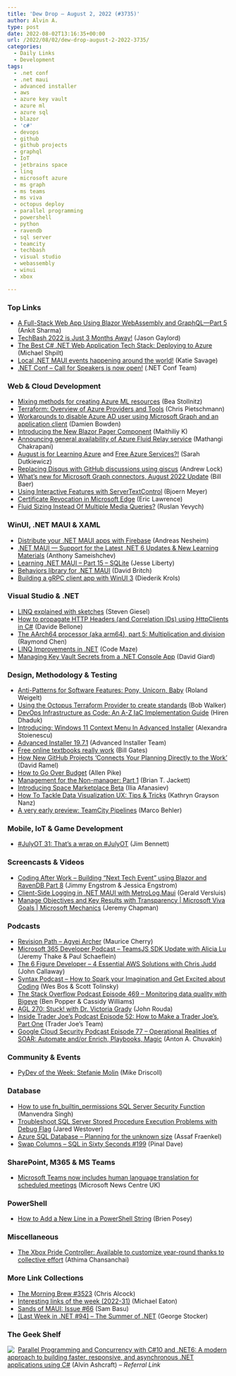 ```yaml
---
title: 'Dew Drop – August 2, 2022 (#3735)'
author: Alvin A.
type: post
date: 2022-08-02T13:16:35+00:00
url: /2022/08/02/dew-drop-august-2-2022-3735/
categories:
  - Daily Links
  - Development
tags:
  - .net conf
  - .net maui
  - advanced installer
  - aws
  - azure key vault
  - azure ml
  - azure sql
  - blazor
  - 'c#'
  - devops
  - github
  - github projects
  - graphql
  - IoT
  - jetbrains space
  - linq
  - microsoft azure
  - ms graph
  - ms teams
  - ms viva
  - octopus deploy
  - parallel programming
  - powershell
  - python
  - ravendb
  - sql server
  - teamcity
  - techbash
  - visual studio
  - webassembly
  - winui
  - xbox

---
```

### <a name="top"></a>Top Links

  * <a href="https://www.syncfusion.com/blogs/post/a-full-stack-web-app-using-blazor-webassembly-and-graphql-part-5.aspx" target="_blank" rel="noopener">A Full-Stack Web App Using Blazor WebAssembly and GraphQL—Part 5</a> (Ankit Sharma)
  * <a href="https://www.jasongaylord.com/blog/2022/08/01/techbash-3-months-away" target="_blank" rel="noopener">TechBash 2022 is Just 3 Months Away!</a> (Jason Gaylord)
  * <a href="https://michaelscodingspot.com/deploying-to-azure/" target="_blank" rel="noopener">The Best C# .NET Web Application Tech Stack: Deploying to Azure</a> (Michael Shpilt)
  * <a href="https://dev.to/dotnet/local-net-maui-events-happening-around-the-world-2h8i" target="_blank" rel="noopener">Local .NET MAUI events happening around the world!</a> (Katie Savage)
  * <a href="https://sessionize.com/dotnetconf" target="_blank" rel="noopener">.NET Conf &#8211; Call for Speakers is now open!</a> (.NET Conf Team)



### <a name="web"></a>Web & Cloud Development

  * <a href="https://bea.stollnitz.com/blog/aml-pipeline-mixed/" target="_blank" rel="noopener">Mixing methods for creating Azure ML resources</a> (Bea Stollnitz)
  * <a href="https://build5nines.com/terraform-overview-of-azure-providers-and-tools/" target="_blank" rel="noopener">Terraform: Overview of Azure Providers and Tools</a> (Chris Pietschmann)
  * <a href="https://damienbod.com/2022/08/02/workarounds-to-disable-azure-ad-user-using-microsoft-graph-and-an-application-scope/" target="_blank" rel="noopener">Workarounds to disable Azure AD user using Microsoft Graph and an application client</a> (Damien Bowden)
  * <a href="https://www.syncfusion.com/blogs/post/introducing-the-new-blazor-pager-component.aspx" target="_blank" rel="noopener">Introducing the New Blazor Pager Component</a> (Maithiliy K)
  * <a href="https://devblogs.microsoft.com/microsoft365dev/announcing-general-availability-of-azure-fluid-relay-service/" target="_blank" rel="noopener">Announcing general availability of Azure Fluid Relay service</a> (Mathangi Chakrapani)
  * <a href="https://www.sadukie.com/2022/08/01/august-is-for-learning-azure/" target="_blank" rel="noopener">August is for Learning Azure</a> and <a href="https://www.sadukie.com/2022/08/02/free-azure-services/" target="_blank" rel="noopener">Free Azure Services?!</a> (Sarah Dutkiewicz)
  * <a href="https://andrewlock.net/replacing-disqus-with-github-discussions-using-giscus/" target="_blank" rel="noopener">Replacing Disqus with GitHub discussions using giscus</a> (Andrew Lock)
  * <a href="https://techcommunity.microsoft.com/t5/microsoft-search-blog/what-s-new-for-microsoft-graph-connectors-august-2022-update/ba-p/3587875" target="_blank" rel="noopener">What&#8217;s new for Microsoft Graph connectors, August 2022 Update</a> (Bill Baer)
  * <a href="https://www.textcontrol.com/blog/2022/08/01/using-interactive-features-with-servertextcontrol/" target="_blank" rel="noopener">Using Interactive Features with ServerTextControl</a> (Bjoern Meyer)
  * <a href="https://textslashplain.com/2022/08/01/certificate-revocation-in-microsoft-edge/" target="_blank" rel="noopener">Certificate Revocation in Microsoft Edge</a> (Eric Lawrence)
  * <a href="https://smashingmagazine.com/2022/08/fluid-sizing-multiple-media-queries/" target="_blank" rel="noopener">Fluid Sizing Instead Of Multiple Media Queries?</a> (Ruslan Yevych)



### <a name="silverlight"></a>WinUI, .NET MAUI & XAML

  * <a href="https://www.andreasnesheim.no/distribute-your-net-maui-apps-with-firebase/" target="_blank" rel="noopener">Distribute your .NET MAUI apps with Firebase</a> (Andreas Nesheim)
  * <a href="https://community.devexpress.com/blogs/mobile/archive/2022/08/02/devexpress-net-maui-support-for-the-latest-net-6-updates-and-new-learning-materials-v22-1.aspx" target="_blank" rel="noopener">.NET MAUI — Support for the Latest .NET 6 Updates & New Learning Materials</a> (Anthony Sameishchev)
  * <a href="https://jesseliberty.com/2022/08/01/learning-net-maui-part-15-sqlite/" target="_blank" rel="noopener">Learning .NET MAUI – Part 15 – SQLite</a> (Jesse Liberty)
  * <a href="http://www.davidbritch.com/2022/07/behaviors-library-for-net-maui.html" target="_blank" rel="noopener">Behaviors library for .NET MAUI</a> (David Britch)
  * <a href="https://xamlbrewer.wordpress.com/2022/08/01/building-a-grpc-client-app-with-winui-3/" target="_blank" rel="noopener">Building a gRPC client app with WinUI 3</a> (Diederik Krols)



### <a name="dotnet"></a>Visual Studio & .NET

  * <a href="https://steven-giesel.com/blogPost/d65c5411-a69b-489f-b73f-18ce0ed8678d" target="_blank" rel="noopener">LINQ explained with sketches</a> (Steven Giesel)
  * <a href="https://www.code4it.dev/blog/propagate-httpheader-and-correlation-id" target="_blank" rel="noopener">How to propagate HTTP Headers (and Correlation IDs) using HttpClients in C#</a> (Davide Bellone)
  * <a href="https://devblogs.microsoft.com/oldnewthing/20220801-00/?p=106922" target="_blank" rel="noopener">The AArch64 processor (aka arm64), part 5: Multiplication and division</a> (Raymond Chen)
  * <a href="https://code-maze.com/dotnet-linq-improvements/" target="_blank" rel="noopener">LINQ Improvements in .NET</a> (Code Maze)
  * <a href="https://davidgiard.com/managing-key-vault-secrets-from-a-net-console-app" target="_blank" rel="noopener">Managing Key Vault Secrets from a .NET Console App</a> (David Giard)



### <a name="design"></a>Design, Methodology & Testing

  * <a href="https://weblogs.asp.net:443/rweigelt/anti-patterns-for-software-features-pony-unicorn-baby" target="_blank" rel="noopener">Anti-Patterns for Software Features: Pony, Unicorn, Baby</a> (Roland Weigelt)
  * <a href="https://octopus.com/blog/standards-with-octopus-terraform-provider" target="_blank" rel="noopener">Using the Octopus Terraform Provider to create standards</a> (Bob Walker)
  * <a href="https://www.simform.com/blog/devops-infrastrucure-as-code/" target="_blank" rel="noopener">DevOps Infrastructure as Code: An A-Z IaC Implementation Guide</a> (Hiren Dhaduk)
  * <a href="https://www.advancedinstaller.com/adding-items-to-windows-11-context-menu.html" target="_blank" rel="noopener">Introducing: Windows 11 Context Menu In Advanced Installer</a> (Alexandra Stoienescu)
  * <a href="https://www.advancedinstaller.com/release-19.7.1.html" target="_blank" rel="noopener">Advanced Installer 19.7.1</a> (Advanced Installer Team)
  * <a href="https://www.gatesnotes.com/Education/Supporting-educators" target="_blank" rel="noopener">Free online textbooks really work</a> (Bill Gates)
  * <a href="https://visualstudiomagazine.com/articles/2022/08/01/github-projects.aspx" target="_blank" rel="noopener">How New GitHub Projects &#8216;Connects Your Planning Directly to the Work&#8217;</a> (David Ramel)
  * <a href="https://www.allenpike.com/2022/go-over-budget-estimation" target="_blank" rel="noopener">How to Go Over Budget</a> (Allen Pike)
  * <a href="https://briantjackett.com/2022/08/01/management-for-the-non-manager-part-1/" target="_blank" rel="noopener">Management for the Non-manager: Part 1</a> (Brian T. Jackett)
  * <a href="https://blog.jetbrains.com/space/2022/08/01/marketplace-for-space-apps/" target="_blank" rel="noopener">Introducing Space Marketplace Beta</a> (Ilia Afanasiev)
  * <a href="https://www.telerik.com/blogs/how-to-tackle-data-visualization-ux-tips-tricks" target="_blank" rel="noopener">How To Tackle Data Visualization UX: Tips & Tricks</a> (Kathryn Grayson Nanz)
  * <a href="https://blog.jetbrains.com/teamcity/2022/08/a-very-early-preview-teamcity-pipelines/" target="_blank" rel="noopener">A very early preview: TeamCity Pipelines</a> (Marco Behler)



### <a name="mobile"></a>Mobile, IoT & Game Development

  * <a href="https://dev.to/azure/julyot-31-thats-a-wrap-on-julyot-3958" target="_blank" rel="noopener">#JulyOT 31: That&#8217;s a wrap on #JulyOT</a> (Jim Bennett)



### <a name="videos"></a>Screencasts & Videos

  * <a href="http://www.youtube.com/watch?v=LimJldFuqsw" target="_blank" rel="noopener">Coding After Work &#8211; Building &#8220;Next Tech Event&#8221; using Blazor and RavenDB Part 8</a> (Jimmy Engstrom & Jessica Engstrom)
  * <a href="http://www.youtube.com/watch?v=WicmnH72kf0" target="_blank" rel="noopener">Client-Side Logging in .NET MAUI with MetroLog.Maui</a> (Gerald Versluis)
  * <a href="http://www.youtube.com/watch?v=dPt-bWc8B_I" target="_blank" rel="noopener">Manage Objectives and Key Results with Transparency | Microsoft Viva Goals | Microsoft Mechanics</a> (Jeremy Chapman)



### <a name="podcasts"></a>Podcasts

  * <a href="https://revisionpath.com/agyei-archer" target="_blank" rel="noopener">Revision Path &#8211; Agyei Archer</a> (Maurice Cherry)
  * <a href="https://www.m365devpodcast.com/e/teamsjs-sdk-update-with-alicia-liu/" target="_blank" rel="noopener">Microsoft 365 Developer Podcast &#8211; TeamsJS SDK Update with Alicia Lu</a> (Jeremy Thake & Paul Schaeflein)
  * <a href="https://6figuredev.com/podcast/4-essential-aws-solutions-with-chris-judd/" target="_blank" rel="noopener">The 6 Figure Developer &#8211; 4 Essential AWS Solutions with Chris Judd</a> (John Callaway)
  * <a href="https://syntax.fm/show/491/how-to-spark-your-imagination-and-get-excited-about-coding" target="_blank" rel="noopener">Syntax Podcast &#8211; How to Spark your Imagination and Get Excited about Coding</a> (Wes Bos & Scott Tolinsky)
  * <a href="https://stackoverflow.blog/2022/08/02/monitoring-data-quality-with-bigeye-ep-469/" target="_blank" rel="noopener">The Stack Overflow Podcast Episode 469 &#8211; Monitoring data quality with Bigeye</a> (Ben Popper & Cassidy Williams)
  * <a href="https://www.ageekleader.com/agl-270-stuck-with-dr-victoria-grady/" target="_blank" rel="noopener">AGL 270: Stuck! with Dr. Victoria Grady</a> (John Rouda)
  * <a href="http://insidetjs.libsyn.com/episode-52-how-to-make-a-trader-joes-part-one" target="_blank" rel="noopener">Inside Trader Joe&#8217;s Podcast Episode 52: How to Make a Trader Joe&#8217;s, Part One</a> (Trader Joe&#8217;s Team)
  * <a href="https://cloudsecuritypodcast.libsyn.com/ep77-operational-realities-of-soar-automate-andor-enrich-playbooks-magic" target="_blank" rel="noopener">Google Cloud Security Podcast Episode 77 &#8211; Operational Realities of SOAR: Automate and/or Enrich, Playbooks, Magic</a> (Anton A. Chuvakin)



### <a name="events"></a>Community & Events

  * <a href="https://www.blog.pythonlibrary.org/2022/08/01/pydev-of-the-week-stefanie-molin/" target="_blank" rel="noopener">PyDev of the Week: Stefanie Molin</a> (Mike Driscoll)



### <a name="sql"></a>Database

  * <a href="https://www.mssqltips.com/sqlservertip/7341/sql-server-securable-objects-permissions-fnbuiltinpermissions/" target="_blank" rel="noopener">How to use fn_builtin_permissions SQL Server Security Function</a> (Manvendra Singh)
  * <a href="https://www.mssqltips.com/sqlservertip/7337/sql-server-debug-stored-procedure/" target="_blank" rel="noopener">Troubleshoot SQL Server Stored Procedure Execution Problems with Debug Flag</a> (Jared Westover)
  * <a href="https://techcommunity.microsoft.com/t5/fasttrack-for-azure/azure-sql-database-planning-for-the-unknown-size/ba-p/3588663" target="_blank" rel="noopener">Azure SQL Database – Planning for the unknown size</a> (Assaf Fraenkel)
  * <a href="https://blog.sqlauthority.com/2022/08/02/swap-columns-sql-in-sixty-seconds-199/?utm_source=rss&utm_medium=rss&utm_campaign=swap-columns-sql-in-sixty-seconds-199" target="_blank" rel="noopener">Swap Columns – SQL in Sixty Seconds #199</a> (Pinal Dave)



### <a name="sp"></a>SharePoint, M365 & MS Teams

  * <a href="https://news.microsoft.com/en-gb/2022/08/02/microsoft-teams-now-includes-human-language-translation-for-scheduled-meetings/" target="_blank" rel="noopener">Microsoft Teams now includes human language translation for scheduled meetings</a> (Microsoft News Centre UK)



### <a name="ps"></a>PowerShell

  * <a href="https://www.itprotoday.com/powershell/how-add-new-line-powershell-string" target="_blank" rel="noopener">How to Add a New Line in a PowerShell String</a> (Brien Posey)



### <a name="misc"></a>Miscellaneous

  * <a href="https://blogs.windows.com/windowsexperience/2022/08/01/the-xbox-pride-controller-available-to-customize-year-round-thanks-to-collective-effort/" target="_blank" rel="noopener">The Xbox Pride Controller: Available to customize year-round thanks to collective effort</a> (Athima Chansanchai)



### <a name="links"></a>More Link Collections

  * <a href="https://blog.cwa.me.uk/2022/08/02/the-morning-brew-3523/" target="_blank" rel="noopener">The Morning Brew #3523</a> (Chris Alcock)
  * <a href="https://samestuffdifferentday.com/2022/08/01/interesting-links-of-the-week-2022-31/" target="_blank" rel="noopener">Interesting links of the week (2022-31)</a> (Michael Eaton)
  * <a href="https://www.telerik.com/blogs/sands-of-maui-issue-66" target="_blank" rel="noopener">Sands of MAUI: Issue #66</a> (Sam Basu)
  * <a href="https://georgestocker.com/2022/08/01/last-week-in-net-94-the-summer-of-net/" target="_blank" rel="noopener">[Last Week in .NET #94] – The Summer of .NET</a> (George Stocker)



### <a name="shelf"></a>The Geek Shelf

<a href="https://www.amazon.com/gp/product/B0B25CW5NF/tag=amavin-20" target="_blank" rel="noopener"><img decoding="async" align="left" style="margin: 0px 4px 0px 0px; border: 0px currentcolor; border-image: none; float: left; display: inline; background-image: none;" src="https://m.media-amazon.com/images/I/8123mVI-XiL.SR160,240_BG243,243,243.jpg" border="0" /></a>&nbsp;<a href="https://www.amazon.com/gp/product/B0B25CW5NF/tag=amavin-20" target="_blank" rel="noopener">Parallel Programming and Concurrency with C#10 and .NET6: A modern approach to building faster, responsive, and asynchronous .NET applications using C#</a> (Alvin Ashcraft) _&#8211; Referral Link_
